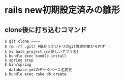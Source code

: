 # rails new初期設定済みの雛形

## clone後に打ち込むコマンド
```
$ git clone ~~~~
$ rm -rf .git/ #既存リポジトリのgit管理対象から外す
$ mv base_project ◯◯(新しいアプリ名)
$ bundle exec bundle install
$ spring stop
$ bin/spring
  database.ymlのデータベース名変更
$ bundle exec rake db:create
```

